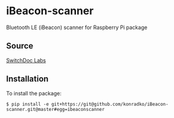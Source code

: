 # iBeacon-scanner
Bluetooth LE (iBeacon) scanner for Raspberry Pi package


## Source
[SwitchDoc Labs](https://github.com/switchdoclabs/iBeacon-Scanner-)


## Installation
To install the package:

    $ pip install -e git+https://git@github.com/konradko/iBeacon-scanner.git@master#egg=ibeaconscanner

